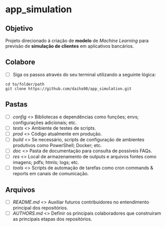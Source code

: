 # app_simulation

## Objetivo

Projeto direcionado à criação de **modelo** de *Machine Learning* para previsão de **simulação de clientes** em aplicativos bancários.

## Colabore

- [ ] Siga os passos através do seu terminal utilizando a seguinte lógica:

```linux
cd to/folder/path
git clone https://github.com/daiha98/app_simulation.git
```

## Pastas

- [ ] *config* <> Bibliotecas e dependências como funções; envs; configurações adicionais; etc.
- [ ] *tests* <> Ambiente de testes de scripts.
- [ ] *prod* <> Código atualmente em produção.
- [ ] *build* <> Se necessário, scripts de configuração de ambientes produtivos como PowerShell; Docker; etc.
- [ ] *doc* <> Pasta de documentação para consulta de possíveis FAQs.
- [ ] *res* <> Local de armazenamento de outputs e arquivos fontes como imagens; pdfs; htmls; logs; etc.
- [ ] *tools* <> Scripts de automação de tarefas como cron commands & reports em canais de comunicação.

## Arquivos

- [ ] *README.md* <> Auxiliar futuros contribuidores no entendimento principal dos repositórios.
- [ ] *AUTHORS.md* <> Definir os principais colaboradores que construíram as principais etapas dos repositórios.
